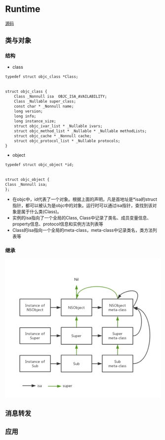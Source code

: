 # Runtime
[源码](https://opensource.apple.com/tarballs/objc4/)
## 类与对象
### 结构
* class
```
typedef struct objc_class *Class;


struct objc_class {
    Class _Nonnull isa  OBJC_ISA_AVAILABILITY;
    Class _Nullable super_class;                              
    const char * _Nonnull name;                             
    long version;                              
    long info;                                                
    long instance_size;                                     
    struct objc_ivar_list * _Nullable ivars;                 
    struct objc_method_list * _Nullable * _Nullable methodLists;                    
    struct objc_cache * _Nonnull cache;           
    struct objc_protocol_list * _Nullable protocols;        
}
```

* object
```
typedef struct objc_object *id;


struct objc_object {
Class _Nonnull isa;
};

```
* 在objc中，id代表了一个对象。根据上面的声明，凡是首地址是*isa的struct指针，都可以被认为是objc中的对象。运行时可以通过isa指针，查找到该对象是属于什么类(Class)。
* 实例的isa指向了一个全局的Class, Class中记录了类名、成员变量信息、property信息、protocol信息和实例方法列表等
* Class的isa指向一个全局的meta-class，meta-class中记录类名，类方法列表等
### 继承
![avatar](/类继承.jpg)
## 消息转发
## 应用
